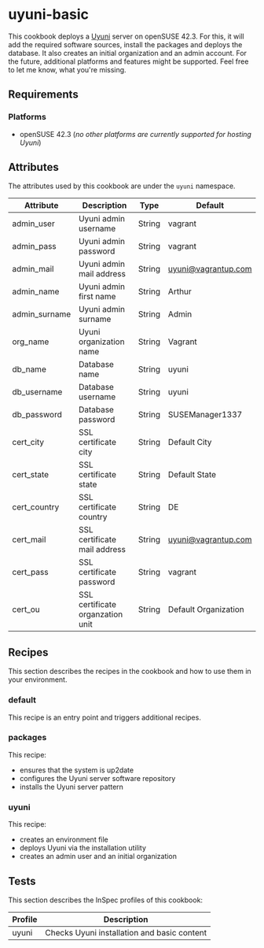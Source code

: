 # uyuni-basic

This cookbook deploys a [Uyuni](https://www.uyuni-project.org) server on openSUSE 42.3. For this, it will add the required software sources, install the packages and deploys the database. It also creates an initial organization and an admin account.
For the future, additional platforms and features might be supported. Feel free to let me know, what you're missing.

## Requirements
### Platforms
- openSUSE 42.3 (*no other platforms are currently supported for hosting Uyuni*)

## Attributes
The attributes used by this cookbook are under the ``uyuni`` namespace.

Attribute  | Description | Type | Default
---------- | ----------- | ---- | -------
admin_user | Uyuni admin username | String | vagrant
admin_pass | Uyuni admin password | String | vagrant
admin_mail | Uyuni admin mail address | String | uyuni@vagrantup.com
admin_name | Uyuni admin first name | String | Arthur
admin_surname | Uyuni admin surname | String | Admin
org_name | Uyuni organization name | String | Vagrant
db_name | Database name | String | uyuni
db_username | Database username | String | uyuni
db_password | Database password | String | SUSEManager1337
cert_city | SSL certificate city | String | Default City
cert_state | SSL certificate state | String | Default State
cert_country | SSL certificate country | String | DE
cert_mail | SSL certificate mail address | String | uyuni@vagrantup.com
cert_pass | SSL certificate password | String | vagrant
cert_ou | SSL certificate organzation unit | String | Default Organization

## Recipes
This section describes the recipes in the cookbook and how to use them in your environment.

### default
This recipe is an entry point and triggers additional recipes.

### packages
This recipe:
- ensures that the system is up2date
- configures the Uyuni server software repository
- installs the Uyuni server pattern

### uyuni
This recipe:
- creates an environment file
- deploys Uyuni via the installation utility
- creates an admin user and an initial organization

## Tests
This section describes the InSpec profiles of this cookbook:

Profile  | Description
-------- | -----------
uyuni | Checks Uyuni installation and basic content
